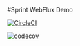 #Sprint WebFlux Demo

[![CircleCI](https://circleci.com/gh/astroviking3000/spring-webflux-demo.svg?style=shield)](https://circleci.com/gh/astroviking3000/spring-webflux-demo)

[![codecov](https://codecov.io/gh/astroviking3000/spring-webflux-demo/branch/master/graph/badge.svg)](https://codecov.io/gh/astroviking3000/spring-webflux-demo)
